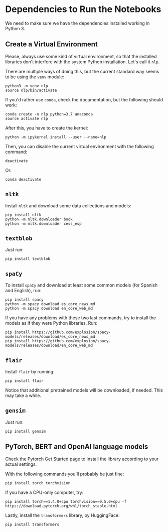 # Dependencies to Run the Notebooks

We need to make sure we have the dependencies installed working in Python 3.

## Create a Virtual Environment

Please, always use some kind of virtual environment, so that the installed libraries don't interfere with the system Python installation. Let's call it `nlp`. 

There are multiple ways of doing this, but the current standard way seems to be using the `venv` module:

    python3 -m venv nlp
    source nlp/bin/activate

If you'd rather use `conda`, check the documentation, but the following should work:

    conda create -n nlp python=3.7 anaconda
    source activate nlp

After this, you have to create the kernel:

    python -m ipykernel install --user --name=nlp

Then, you can disable the current virtual environment with the
following command:

    deactivate

Or:

    conda deactivate



## `nltk`

Install `nltk` and download some data collections and models:

    pip install nltk
    python -m nltk.downloader book
    python -m nltk.downloader cess_esp

## `textblob`

Just run:

    pip install textblob

## `spaCy`

To install `spaCy` and download at least some common models (for Spanish and English), run:

    pip install spacy
    python -m spacy download es_core_news_md
    python -m spacy download en_core_web_md

If you have any problems with these two last commands, try to install the models as if they were Python libraries. Run:

    pip install https://github.com/explosion/spacy-models/releases/download/es_core_news_md
    pip install https://github.com/explosion/spacy-models/releases/download/en_core_web_md

## `flair`

Install `flair` by running:

    pip install flair

Notice that additional pretrained models will be downloaded, if needed. This may take a while.

## `gensim`

Just run:

    pip install gensim

## PyTorch, BERT and OpenAI language models

Check the [Pytorch Get Started page](https://pytorch.org/get-started/locally/) to install the library according to your actual settings.

With the following commands you'll probably be just fine:

    pip install torch torchvision

If you have a CPU-only computer, try:

    pip install torch==1.4.0+cpu torchvision==0.5.0+cpu -f https://download.pytorch.org/whl/torch_stable.html

Lastly, install the `transformers` library, by HuggingFace:

    pip install transformers
